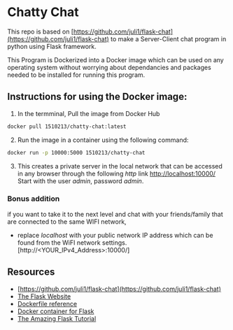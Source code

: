 # Chatty Chat

This repo is based on [https://github.com/juli1/flask-chat](https://github.com/juli1/flask-chat) to make a Server-Client chat program in python using Flask framework. 

This Program is Dockerized into a Docker image which can be used on any operating system without worrying about dependancies and packages 
needed to be installed for running this program.

## Instructions for using the Docker image:
1) In the termminal, Pull the image from Docker Hub

```bash
docker pull 1510213/chatty-chat:latest
```

2) Run the image in a container using the following command:

```bash
docker run -p 10000:5000 1510213/chatty-chat
```

3) This creates a private server in the local network that can be accessed in any browser through the following *http* link 
[http://localhost:10000/](http://localhost:10000/)
Start with the user *admin*, password *admin*.


### Bonus addition
if you want to take it to the next level and chat with your friends/family that are connected to the same WIFI network, 
* replace *localhost* with your public network IP address which can be found from the WiFI network settings.
[http://<YOUR_IPv4_Address>:10000/]



## Resources

* [https://github.com/juli1/flask-chat](https://github.com/juli1/flask-chat)
* [The Flask Website](http://flask.pocoo.org/)
* [Dockerfile reference](https://docs.docker.com/engine/reference/builder/)
* [Docker container for Flask](http://containertutorials.com/docker-compose/flask-simple-app.html)
* [The Amazing Flask Tutorial](https://blog.miguelgrinberg.com/post/the-flask-mega-tutorial-part-i-hello-world)
